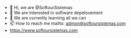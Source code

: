 - 👋 Hi, we are @SoftourSistemas
- 👀 We are interested in software depelovement
- 🌱 We are currently learning all we can
- 📫 How to reach me mailto: admon@softoursistemas.com
- https://www.softoursistemas.com
